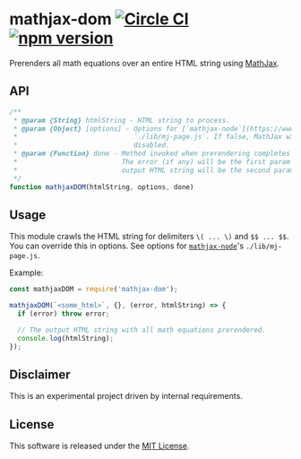 # mathjax-dom [![Circle CI](https://circleci.com/gh/andrewscwei/mathjax-dom/tree/master.svg?style=svg)](https://circleci.com/gh/andrewscwei/mathjax-dom/tree/master) [![npm version](https://badge.fury.io/js/mathjax-dom.svg)](https://badge.fury.io/js/mathjax-dom)

Prerenders all math equations over an entire HTML string using [MathJax](https://www.mathjax.org/).

## API

```js
/**
 * @param {String} htmlString - HTML string to process.
 * @param {Object} [options] - Options for [`mathjax-node`](https://www.npmjs.com/package/mathjax-node)'s 
 *                             `./lib/mj-page.js`. If false, MathJax will be 
 *                             disabled.
 * @param {Function} done - Method invoked when prerendering completes or fails. 
 *                          The error (if any) will be the first param and the 
 *                          output HTML string will be the second param.
 */
function mathjaxDOM(htmlString, options, done)
```

## Usage

This module crawls the HTML string for delimiters `\( ... \)` and `$$ ... $$`. You can override this in options. See options for [`mathjax-node`](https://www.npmjs.com/package/mathjax-node)'s `./lib/mj-page.js`.

Example:

```js
const mathjaxDOM = require('mathjax-dom');

mathjaxDOM(`<some_html>`, {}, (error, htmlString) => {
  if (error) throw error;

  // The output HTML string with all math equations prerendered.
  console.log(htmlString);
});
```

## Disclaimer

This is an experimental project driven by internal requirements.

## License

This software is released under the [MIT License](http://opensource.org/licenses/MIT).
